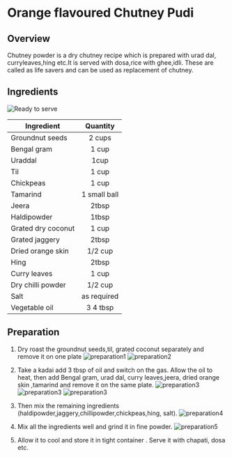 # Orange flavoured Chutney Pudi
## Overview

Chutney powder is a dry chutney recipe which is prepared with urad dal,
curryleaves,hing etc.It is served with dosa,rice with ghee,idli. 
These are called as life savers and can be used as replacement of chutney. 

## Ingredients
![Ready to serve](pics/ingredients.jpg)

Ingredient | Quantity 
------- |:--------:
Groundnut seeds | 2 cups
Bengal gram | 1 cup
Uraddal |1cup
Til | 1 cup
Chickpeas | 1 cup
 Tamarind |1 small ball
Jeera |2tbsp
 Haldipowder |1tbsp
 Grated dry coconut|1 cup
 Grated jaggery |2tbsp
 Dried orange skin|1/2 cup
 Hing |2tbsp
 Curry leaves |1 cup
 Dry chilli powder|1/2 cup
 Salt |as required
 Vegetable oil|3 4 tbsp

## Preparation

1.  Dry roast the groundnut seeds,til, grated coconut separately and remove it on one plate 
![preparation1](pics/pic11.jpg)
![preparation2](pics/pic12.jpg)

1.	Take a kadai add 3 tbsp of oil and switch on the gas. Allow the oil to heat, then add Bengal gram, urad dal, curry leaves,jeera, dried orange skin ,tamarind and remove it on the same plate.
![preparation3](pics/pic2.jpg)
![preparation3](pics/pic21.jpg)
![preparation3](pics/pic22.jpg)

1.	Then mix the remaining ingredients (haldipowder,jaggery,chillipowder,chickpeas,hing, salt).
![preparation4](pics/pic3.jpg)


1.	Mix all the ingredients well and grind it in fine powder.
![preparation5](pics/pic4.jpg)
1.	Allow it to cool and store it in tight container . Serve it with chapati, dosa etc.

